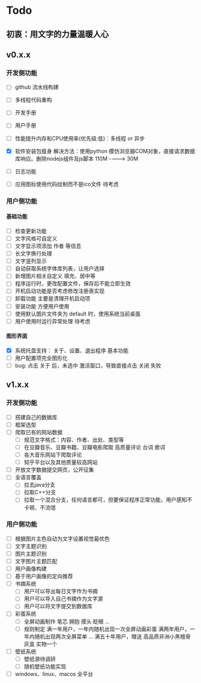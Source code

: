 # Todo

## 初衷：用文字的力量温暖人心

## v0.x.x

### 开发侧功能

- [ ] github 流水线构建

- [ ] 多线程代码重构
- [ ] 开发手册
- [ ] 用户手册
- [ ] 性能提升内存和CPU使用率(优先级:低)：多线程 or 异步
- [x] 软件安装包瘦身
      解决方法：使用python 模仿浏览器COM对象，直接请求数据库响应。删除nodejs组件及js脚本 110M ----> 30M
- [ ] 日志功能
- [ ] 应用图标使用代码绘制而不是ico文件 待考虑

### 用户侧功能

#### 基础功能

- [ ] 检查更新功能
- [ ] 文字风格可自定义
- [ ] 文字显示项添加 作者 等信息
- [ ] 长文字换行处理
- [ ] 文字竖列显示
- [ ] 自动获取系统字体库列表，让用户选择
- [ ] 新增图片相关自定义 填充、居中等
- [ ] 程序运行时，更改配置文件，保存后不能立即生效
- [ ] 开机启动功能是否考虑修改注册表实现
- [ ] 卸载功能 主要是清理开机启动项
- [ ] 安装功能 方便用户使用
- [ ] 使用默认图片文件夹为 default 时，使用系统当前桌面
- [ ] 用户使用时运行异常处理 待考虑

#### 图形界面

- [x] 系统托盘支持： 关于、设置、退出程序 基本功能
- [ ] 用户配置项完全图形化
- [ ] bug: 点击 关于 后，未选中 激活窗口，导致直接点击 关闭 失败

## v1.x.x

### 开发侧功能

- [ ] 搭建自己的数据库
- [ ] 框架选型
- [ ] 爬取已有的网站数据
  - [ ] 规范文字格式：内容、作者、出处、类型等
  - [ ] 在豆瓣音乐、豆瓣书籍、豆瓣电影爬取 高质量评论 台词 歌词
  - [ ] 各大音乐网站下爬取评论
  - [ ] 知乎平台以及其他质量较高网站
- [ ] 开放文字数据提交网页，公开征集
- [ ] 全语言覆盖
  - [ ] 拉去java分支
  - [ ] 拉取C++分支
  - [ ] 拉取一个混合分支，任何语言都可，但要保证程序正常功能，用户感知不卡顿、不流氓

### 用户侧功能

- [ ] 根据图片主色自动为文字设置视觉最优色
- [ ] 文字主题识别
- [ ] 图片主题识别
- [ ] 文字图片主题匹配
- [ ] 用户画像构建
- [ ] 基于用户画像的定向推荐
- [ ] 书摘系统
  - [ ] 用户可以导出每日文字作为书摘
  - [ ] 用户可以导入自己书摘作为文字源
  - [ ] 用户可以将文字提交到数据库
- [ ] 彩蛋系统
  - [ ] 全屏动画制作 笔芯 拥抱 摸头 眨眼 ...
  - [ ] 规则制定
        满一年用户，一年内随机出现一次全屏动画彩蛋
        满两年用户，一年内随机出现两次全屏菜单
        ...
        满五十年用户，赠送 高品质非洲小黑檀骨灰盒 实物一个
- [ ] 壁纸系统
  - [ ] 壁纸源待调研
  - [ ] 随机壁纸功能实现
- [ ] windows、linux、macos 全平台
